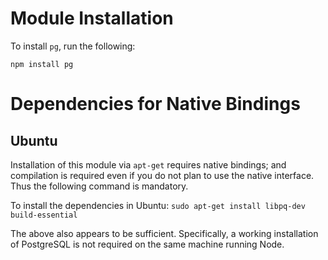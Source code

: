 # Module Installation

To install `pg`, run the following:

`npm install pg`


# Dependencies for Native Bindings

## Ubuntu
Installation of this module via `apt-get` requires native bindings; and compilation is required even if you do not plan to use the native interface.  Thus the following command is mandatory.

To install the dependencies in Ubuntu:
`sudo apt-get install libpq-dev build-essential`

The above also appears to be sufficient.  Specifically, a working installation of PostgreSQL is not required on the same machine running Node.
